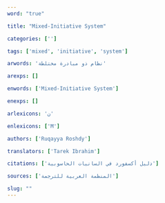 ```yaml
---
word: "true"

title: "Mixed-Initiative System"

categories: ['']

tags: ['mixed', 'initiative', 'system']

arwords: 'نظام ذو مبادرة مختلطة'

arexps: []

enwords: ['Mixed-Initiative System']

enexps: []

arlexicons: 'ن'

enlexicons: ['M']

authors: ['Ruqayya Roshdy']

translators: ['Tarek Ibrahim']

citations: ['دليل أكسفورد في السانيات الحاسوبية']

sources: ['المنظمة العربية للترجمة']

slug: ""
---
```

